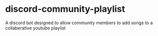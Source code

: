# discord-community-playlist
A discord bot designed to allow community members to add songs to a collaberative youtube playlist
